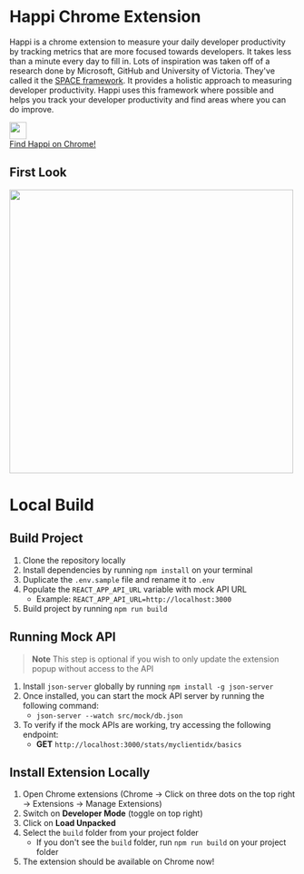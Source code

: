 # Happi Chrome Extension
Happi is a chrome extension to measure your daily developer productivity by tracking metrics that are more focused towards developers. It takes less than a minute every day to fill in.
Lots of inspiration was taken off of a research done by Microsoft, GitHub and University of Victoria. They've called it the [SPACE framework](https://queue.acm.org/detail.cfm?id=3454124). It provides a holistic approach to measuring developer productivity. Happi uses this framework where possible and helps you track your developer productivity and find areas where you can do improve.

<a href="https://chrome.google.com/webstore/detail/happi/enjnekjgcjcjhmdhegdgenhaghkfjfld">
    <img style="display:inline;" src="https://edent.github.io/SuperTinyIcons/images/svg/chrome.svg" width="30" />
    <div>Find Happi on Chrome!</div>
<a/>

## First Look
<img src="https://github.com/shahlin/happi-extension/assets/32275018/64ec8fd2-9c1c-480b-8f23-e7199ff2dbad" width="500"/>

# Local Build
## Build Project
1. Clone the repository locally
2. Install dependencies by running `npm install` on your terminal
3. Duplicate the `.env.sample` file and rename it to `.env`
4. Populate the `REACT_APP_API_URL` variable with mock API URL
    - Example: `REACT_APP_API_URL=http://localhost:3000`
5. Build project by running `npm run build`

## Running Mock API
> **Note**
> This step is optional if you wish to only update the extension popup without access to the API
1. Install `json-server` globally by running `npm install -g json-server`
2. Once installed, you can start the mock API server by running the following command:
    - `json-server --watch src/mock/db.json`
3. To verify if the mock APIs are working, try accessing the following endpoint:
    - **GET** `http://localhost:3000/stats/myclientidx/basics`

## Install Extension Locally
1. Open Chrome extensions (Chrome -> Click on three dots on the top right -> Extensions -> Manage Extensions)
2. Switch on **Developer Mode** (toggle on top right)
3. Click on **Load Unpacked**
4. Select the `build` folder from your project folder
    - If you don't see the `build` folder, run `npm run build` on your project folder
5. The extension should be available on Chrome now!
